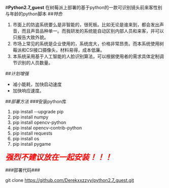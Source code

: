 #**Python2.7_guest** 在树莓派上部署的基于python的一款可识别镜头前来客性别与年龄的python脚本
##*特色*
1. 市面上的防盗系统要么是非智能的，很死板。比如无论是谁来到，都会发出声音，而且声音品种单一。而我研发的系统能自动区别内部人员和来客，并可以只报告大致外貌。
2. 市场上常见的系统是企业使用的，系统庞大，价格非常昂贵。而本系统使用树莓派和CSI接口摄像头，材料易得，成本低廉。
3. 本系统采用基于人工智能的人脸识别算法，可以根据使用者的需求具体定制调节识别的人员数量。

##*计划增强*
- 减小能耗，加快启动速度
- 加快响应速度。

##*部署方法*
###安装python库
1. pip install --upgrade pip
2. pip install numpy 
3. pip install opencv-python
4. pip instal opencv-contrib-python
5. pip install requests
6. pip install os
7. pip install pygame

<font color=red size=5>***强烈不建议放在一起安装！！！***</font>

###部署代码###

git clone https://github.com/Derekxxzzyy/python2.7_guest.git
